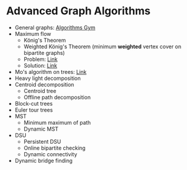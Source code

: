 # Advanced Graph Algorithms

- General graphs: [Algorithms Gym](https://codeforces.com/blog/entry/16221)
- Maximum flow
  - König's Theorem
  - Weighted König's Theorem (minimum **weighted** vertex cover on bipartite graphs)
  - Problem: [Link](https://community.topcoder.com/stat?c=problem_statement&pm=10792)
  - Solution: [Link](https://github.com/szawinis/CompetitiveProgramming/blob/master/TopCoder/SRM465-D1-600.cpp)
- Mo's algorithm on trees: [Link](https://codeforces.com/blog/entry/43230)
- Heavy light decomposition
- Centroid decomposition
  - Centroid tree
  - Offline path decomposition
- Block-cut trees
- Euler tour trees
- MST
  - Minimum maximum of path
  - Dynamic MST
- DSU
  - Persistent DSU
  - Online bipartite checking
  - Dynamic connectivity
- Dynamic bridge finding
